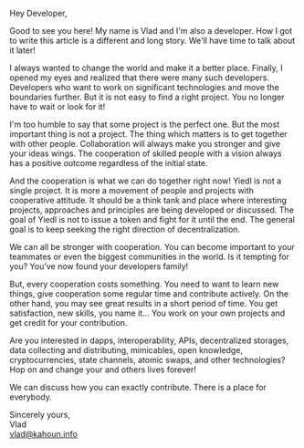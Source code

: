 Hey Developer,

Good to see you here! My name is Vlad and I'm also a developer. How I got to write this article is a different and long story. We'll have time to talk about it later!

I always wanted to change the world and make it a better place. Finally, I opened my eyes and realized that there were many such developers. Developers who want to work on significant technologies and move the boundaries further. But it is not easy to find a right project. You no longer have to wait or look for it!

I'm too humble to say that some project is the perfect one. But the most important thing is not a project. The thing which matters is to get together with other people. Collaboration will always make you stronger and give your ideas wings. The cooperation of skilled people with a vision always has a positive outcome regardless of the initial state.

And the cooperation is what we can do together right now! Yiedl is not a single project. It is more a movement of people and projects with cooperative attitude. It should be a think tank and place where interesting projects, approaches and principles are being developed or discussed. The goal of Yiedl is not to issue a token and fight for it until the end. The general goal is to keep seeking the right direction of decentralization.

We can all be stronger with cooperation. You can become important to your teammates or even the biggest communities in the world. Is it tempting for you? You’ve now found your developers family!

But, every cooperation costs something. You need to want to learn new things, give cooperation some regular time and contribute actively. On the other hand, you may see great results in a short period of time. You get satisfaction, new skills, you name it... You work on your own projects and get credit for your contribution.

Are you interested in dapps, interoperability, APIs, decentralized storages, data collecting and distributing, mimicables, open knowledge, cryptocurrencies, state channels, atomic swaps, and other technologies? Hop on and change your and others lives forever! 

We can discuss how you can exactly contribute. There is a place for everybody.

Sincerely yours,  
Vlad  
<vlad@kahoun.info>